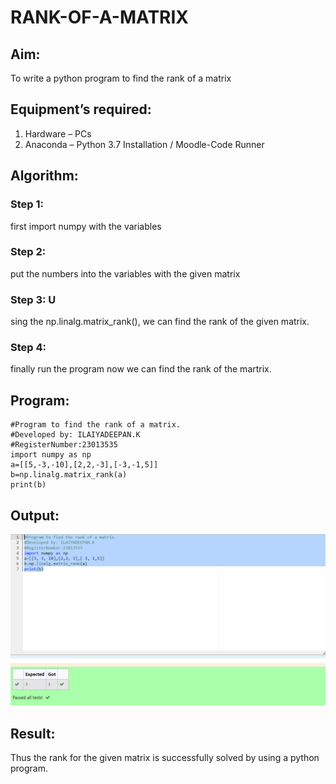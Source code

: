 # RANK-OF-A-MATRIX
## Aim:
To write a python program to find the rank of a matrix
## Equipment’s required:
1. 	Hardware – PCs
2. 	Anaconda – Python 3.7 Installation / Moodle-Code Runner
## Algorithm:
### Step 1:

first import numpy with the variables

### Step 2:

put the numbers into the variables with the given matrix

### Step 3: U

sing the np.linalg.matrix_rank(), we can find the rank of the given matrix.

### Step 4: 

finally run the program now we can find the rank of the martrix.

## Program:
```
#Program to find the rank of a matrix.
#Developed by: ILAIYADEEPAN.K
#RegisterNumber:23013535
import numpy as np 
a=[[5,-3,-10],[2,2,-3],[-3,-1,5]]
b=np.linalg.matrix_rank(a)
print(b)
```
## Output:
![output](/output.png)

## Result:
Thus the rank for the given matrix is successfully solved by  using a python program.

